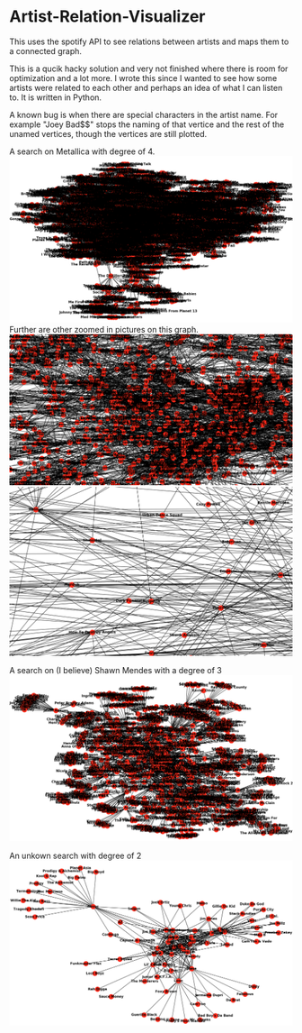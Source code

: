 # Artist-Relation-Visualizer
This uses the spotify API to see relations between artists and maps them to a connected graph.

This is a qucik hacky solution and very not finished where there is room for optimization and a lot more.
I wrote this since I wanted to see how some artists were related to each other and perhaps an idea of what I can listen to.
It is written in Python.

A known bug is when there are special characters in the artist name. For example "Joey Bad$$" stops the naming of that vertice and the rest of the unamed vertices, though the vertices are still plotted.

A search on Metallica with degree of 4. 
<img src="https://github.com/Paalar/Artist-Relation-Visualizer/blob/master/Screen%20Shot%202018-06-10%20at%2020.28.51.png" />
Further are other zoomed in pictures on this graph.
<img src="https://github.com/Paalar/Artist-Relation-Visualizer/blob/master/Screen%20Shot%202018-06-10%20at%2020.29.31.png" />
<img src="https://github.com/Paalar/Artist-Relation-Visualizer/blob/master/Screen%20Shot%202018-06-10%20at%2020.29.54.png" />

A search on (I believe) Shawn Mendes with a degree of 3
<img src="https://github.com/Paalar/Artist-Relation-Visualizer/blob/master/Screen%20Shot%202018-06-10%20at%2020.29.02.png" />

An unkown search with degree of 2
<img src="https://github.com/Paalar/Artist-Relation-Visualizer/blob/master/Screen%20Shot%202018-06-10%20at%2020.29.11.png" />
